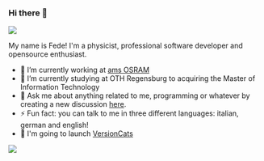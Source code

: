 ### Hi there 👋

![](https://komarev.com/ghpvc/?username=fbarresi)

My name is Fede! I'm a physicist, professional software developer and opensource enthusiast. 

- 🔭 I’m currently working at [ams OSRAM](https://ams-osram.com/)
- 🌱 I’m currently studying at OTH Regensburg to acquiring the Master of Information Technology
- 💬 Ask me about anything related to me, programming or whatever by creating a new discussion [here](https://github.com/fbarresi/fbarresi/discussions/new?category=general).
- ⚡ Fun fact: you can talk to me in three different languages: italian, german and english!
- 👷 I'm going to launch [VersionCats](https://fbarresi.github.io/getVersionCats/)


![](https://github-readme-stats.vercel.app/api?username=fbarresi&&show_icons=true&theme=tokyonight)


<!--
**fbarresi/fbarresi** is a ✨ _special_ ✨ repository because its `README.md` (this file) appears on your GitHub profile.

Here are some ideas to get you started:

- 🔭 I’m currently working on ...
- 🌱 I’m currently learning ...
- 👯 I’m looking to collaborate on ...
- 🤔 I’m looking for help with ...
- 💬 Ask me about ...
- 📫 How to reach me: ...
- 😄 Pronouns: ...
- ⚡ Fun fact: ...
-->

